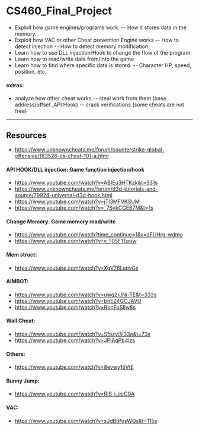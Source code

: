 # CS460_Final_Project
- Exploit how game engines/programs work. 
--  How it stores data in the memory.
- Exploit how VAC or other Cheat prevention Engine works
-- How to detect injection
-- How to detect memory modification
- Learn how to use DLL injection/Hook to change the flow of the program
- Learn how to read/write data from/into the game
- Learn how to find where specific data is stored. 
-- Character HP, speed, position, etc.

#### extras:
- analyze how other cheat works
-- steal work from them (base address/offset ,API Hook)
-- crack verifications (some cheats are not free)
---


## Resources

- https://www.unknowncheats.me/forum/counterstrike-global-offensive/183526-cs-cheat-101-a.html

#### API HOOK/DLL injection: Game function injection/hook
-  https://www.youtube.com/watch?v=ABIEu3HTKzk&t=331s
-  https://www.unknowncheats.me/forum/d3d-tutorials-and-source/79924-universal-d3d-hook.html
-  https://www.youtube.com/watch?v=jTl3MFVKSUM
-  https://www.youtube.com/watch?v=_7SvkCGE67M&t=1s

#### Change Memory: Game memory read/write
-  https://www.youtube.com/watch?time_continue=1&v=zFUHrg-wdmo
-  https://www.youtube.com/watch?v=v_T05F1Tppw

#### Mem struct:
-  https://www.youtube.com/watch?v=XgV76LapvGs

#### AIMBOT:
-  https://www.youtube.com/watch?v=uwq2rJNi-TE&t=333s
-  https://www.youtube.com/watch?v=bnEZ4GOJAVU
-  https://www.youtube.com/watch?v=RpnFoSIlw8s

#### Wall Cheat:
-  https://www.youtube.com/watch?v=Sfozyi5I33o&t=73s
-  https://www.youtube.com/watch?v=JPlAqPb4izs

#### Others:
-  https://www.youtube.com/watch?v=8evwy1tiVtE

#### Bunny Jump:
-  https://www.youtube.com/watch?v=RiS-j_ecG0A

#### VAC:
-  https://www.youtube.com/watch?v=sJdBtPosWQs&t=115s
